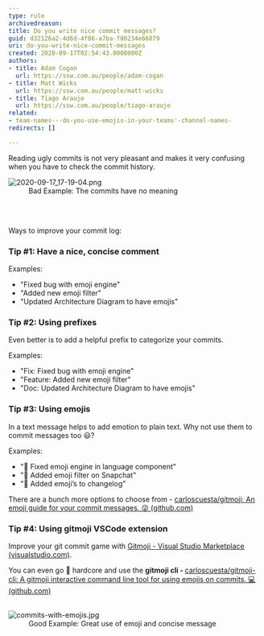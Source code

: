 ```yaml
---
type: rule
archivedreason: 
title: Do you write nice commit messages?
guid: d32126a2-4d6d-4f06-a7ba-f80234e66079
uri: do-you-write-nice-commit-messages
created: 2020-09-17T02:54:43.0000000Z
authors:
- title: Adam Cogan
  url: https://ssw.com.au/people/adam-cogan
- title: Matt Wicks
  url: https://ssw.com.au/people/matt-wicks
- title: Tiago Araujo
  url: https://ssw.com.au/people/tiago-araujo
related:
- team-names---do-you-use-emojis-in-your-teams'-channel-names-
redirects: []

---
```



<p>​Reading ugly commits is not very pleasant and makes it very confusing when you have to check the commit history.<br></p><dl class="badImage"><dt>​​<img src="/SiteAssets/use-emojis-in-your-commits/2020-09-17_17-19-04.png" alt="2020-09-17_17-19-04.png" /></dt><dd>Bad​ Example&#58; The commits have no meaning​<span style="color&#58;#444444;">​</span></dd></dl>
<br><excerpt class='endintro'></excerpt><br>
<p>​Ways to improve your&#160;commit log&#58;<br></p><p></p><h3 class="ssw15-rteElement-H3">Tip #1&#58;&#160;Have a nice, concise comment</h3><p>Examples&#58;</p><p></p><ul><li>&quot;Fixed bug with emoji engine&quot;<br></li><li>&quot;Added new emoji filter&quot;<br></li><li>&quot;Updated Architecture Diagram to have emojis&quot;<br></li></ul><p></p><h3 class="ssw15-rteElement-H3">Tip #2&#58;&#160;Using prefixes<br></h3><p>Even better is to add a helpful prefix&#160;to categorize your commits.</p><p>Examples&#58;</p><ul><li>​&quot;Fix&#58;&#160;Fixed bug with emoji engine&quot;<br></li><li>&quot;Feature&#58; Added new emoji filter&quot;<br></li><li>&quot;Doc&#58; Updated Architecture Diagram to have emojis&quot;<br></li></ul><h3 class="ssw15-rteElement-H3">Tip #3&#58;&#160;Using emojis 
   <br></h3><p>In a text message helps to add emotion to plain text. Why not use them to commit messages too &#128515;?<br></p><p>Examples&#58;</p><p></p><ul><li>&quot;&#128027; Fixed emoji engine in language component&quot;<br></li><li>&quot;&#128640; Added emoji filter on Snapchat&quot;</li><li>&quot;&#128196; Added emoji’s to changelog&quot;<br></li></ul>There are a bunch more options to choose from&#160;-&#160;<a href="https&#58;//github.com/carloscuesta/gitmoji">carloscuesta/gitmoji&#58; An emoji guide for your commit messages. &#128540; (github.com)<br></a>
<p></p><h3 class="ssw15-rteElement-H3">Tip #4&#58; Using gitmoji VSCode extension</h3><p>Improve your git commit game with&#160;<a href="https&#58;//marketplace.visualstudio.com/items?itemName=Vtrois.gitmoji-vscode">Gitmoji - Visual Studio Marketplace (visualstudio.com)</a>.<br></p><p>You can even go &#129304; hardcore and use the&#160;<b>gitmoji cli -&#160;</b><a href="https&#58;//github.com/carloscuesta/gitmoji-cli">carloscuesta/gitmoji-cli&#58; A gitmoji interactive command line tool for using emojis on commits. &#128187; (github.com)</a><br><br></p><dl class="goodImage"><dt><img src="/SiteAssets/use-emojis-in-your-commits/commits-with-emojis.jpg" alt="commits-with-emojis.jpg" style="max-width&#58;750px;" /></dt><dd>Good Example&#58; Great use of emoji and concise&#160;message<span style="color&#58;#444444;">​</span></dd></dl>


